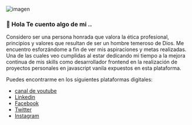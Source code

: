 ![imagen](https://lh3.googleusercontent.com/xTKsKBGKcPAqc2DXH1JQb-UwccIq1JCMlQNZNEavFcQZeWnBZr683awJl82VgHqzDBHiCaZKLHQbmuarvg8cen8WwxEWSgwXl6QkeAIn0_p4r3WN2knoYopTE1-MwlxIJZT6Rcg5qgl3bHeIcr9vy0lNxxEfC7IECyNmWa1lWfv-RewNSNlbVpLM0y9ZnJu63SxSpDmK7wfZVQVnkxqhiSJtPBYN5yccNm3UuhnDTSzA_zS9sNJ96I_CRQsBhPgJKOLBLfx7VAECpT-1ZMtv9x07Sv10s8yvVD4E6x7nWVBzatwnJM4E0Dy2VwAizVaKwqSglSDgQ7RuNdQ4ZGiBi_KcWSR9Hbzxgt6ptQMWdj6kzZEIPbcJHhD2ERq_NOc2QJpLCdKocBOLkhop9vQbgwcn0OlDwwvJN7dluegu8gZVROFXI4fhh-M-aWWRaZ1wntbufCiZmK40mVwTjMD1Aokwy4Y_2OAcTrsR_ddlKdyMR2WZ9bd-mvUEfF3u511cNFhAgypKjtCF3ZssSY29wUk4rmsALxtdwhs6Sj0AA7hZ64mh--nT62TcK_G2MYu16aHqp-aYkj8iwscYjqj1QMCahxM4im9HnjI-DWD2ddpjn6H7c2wdJinYlp5Lwzm3ihx-WRhcB0sE4E2Z2eyIhLGJ407UIZXr3is6QkF-UtryKfYYq9TJI6dZ3gC1FyM=w1213-h456-no?authuser=0)


### 👋 Hola Te cuento algo de mi .. 
Considero ser una persona honrada que valora la ética profesional, principios y valores que resultan de ser un hombre temeroso de Dios. Me encuentro esforzándome a fin de ver mis aspiraciones y metas realizadas. Una de las cuales veo cumplidas al estar dedicando mi tiempo a la mejora continua de mis skills como desarrollador frontend en la realización de proyectos personales en javascript vanila expuestos en esta plataforma.

Puedes encontrarme en los siguientes plataformas digitales:
  - [canal de youtube](https://www.youtube.com/channel/UCcCZrn84mOAdVAtmfZFuAbg/videos?view_as=subscriber "Canal de youtube personal")
  - [Linkedin](https://www.linkedin.com/in/jefersondextrebarrientos/ "Linkedin personal")
  - [Facebook](https://www.facebook.com/JefersonJadex/ "Facebook personal")
  - [Twitter](https://twitter.com/JadexDextre "Twitter personal")
  - [Instagram](https://www.instagram.com/jefersondextre_jadex/?hl=es-la "Instagram personal")



<!--
**jefersondextre/jefersondextre** is a ✨ _special_ ✨ repository because its `README.md` (this file) appears on your GitHub profile.

Here are some ideas to get you started:

- 🔭 I’m currently working on ...
- 🌱 I’m currently learning ...
- 👯 I’m looking to collaborate on ...
- 🤔 I’m looking for help with ...
- 💬 Ask me about ...
- 📫 How to reach me: ...
- 😄 Pronouns: ...
- ⚡ Fun fact: ...
-->
